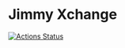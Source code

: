 # Jimmy Xchange

[![Actions Status](https://github.com/Soft-Web-Digital/Jimmy-api/workflows/CI/badge.svg)](https://github.com/Soft-Web-Digital/Jimmy-api/actions)
